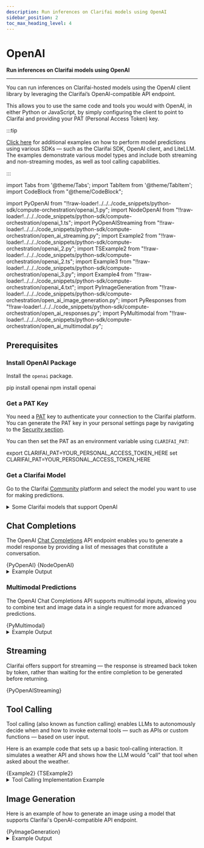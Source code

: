 ```yaml
---
description: Run inferences on Clarifai models using OpenAI 
sidebar_position: 2
toc_max_heading_level: 4
---
```


# OpenAI

**Run inferences on Clarifai models using OpenAI**
<hr />

You can run inferences on Clarifai-hosted models using the OpenAI client library by leveraging the Clarifai’s OpenAI-compatible API endpoint.

This allows you to use the same code and tools you would with OpenAI, in either Python or JavaScript, by simply configuring the client to point to Clarifai and providing your PAT (Personal Access Token) key.

:::tip

[Click here](https://github.com/Clarifai/examples/tree/main/models/model_predict) for additional examples on how to perform model predictions using various SDKs — such as the Clarifai SDK, OpenAI client, and LiteLLM. The examples demonstrate various model types and include both streaming and non-streaming modes, as well as tool calling capabilities.

:::

import Tabs from '@theme/Tabs';
import TabItem from '@theme/TabItem';
import CodeBlock from "@theme/CodeBlock";

import PyOpenAI from "!!raw-loader!../../../code_snippets/python-sdk/compute-orchestration/openai_1.py";
import NodeOpenAI from "!!raw-loader!../../../code_snippets/python-sdk/compute-orchestration/openai_1.ts";
import PyOpenAIStreaming from "!!raw-loader!../../../code_snippets/python-sdk/compute-orchestration/open_ai_streaming.py";
import Example2 from "!!raw-loader!../../../code_snippets/python-sdk/compute-orchestration/openai_2.py";
import TSExample2 from "!!raw-loader!../../../code_snippets/python-sdk/compute-orchestration/openai_2.ts";
import Example3 from "!!raw-loader!../../../code_snippets/python-sdk/compute-orchestration/openai_3.py";
import Example4 from "!!raw-loader!../../../code_snippets/python-sdk/compute-orchestration/openai_4.txt";
import PyImageGeneration from "!!raw-loader!../../../code_snippets/python-sdk/compute-orchestration/open_ai_image_generation.py";
import PyResponses from "!!raw-loader!../../../code_snippets/python-sdk/compute-orchestration/open_ai_responses.py";
import PyMultimodal from "!!raw-loader!../../../code_snippets/python-sdk/compute-orchestration/open_ai_multimodal.py";

## Prerequisites

### Install OpenAI Package

Install the `openai` package.

<Tabs groupId="code">
<TabItem value="bash" label="Python">
    <CodeBlock className="language-bash"> pip install openai </CodeBlock>
</TabItem>
<TabItem value="node.js" label="Node.js">
    <CodeBlock className="language-bash"> npm install openai </CodeBlock>
</TabItem>
</Tabs>

### Get a PAT Key

You need a [PAT](https://docs.clarifai.com/control/authentication/pat) key to authenticate your connection to the Clarifai platform. You can generate the PAT key in your personal settings page by navigating to the [Security section](https://clarifai.com/settings/security).

You can then set the PAT as an environment variable using `CLARIFAI_PAT`:

<Tabs groupId="code">
<TabItem value="bash" label="Unix-Like Systems">
    <CodeBlock className="language-bash"> export CLARIFAI_PAT=YOUR_PERSONAL_ACCESS_TOKEN_HERE </CodeBlock>
</TabItem>
<TabItem value="bash2" label="Windows">
    <CodeBlock className="language-bash"> set CLARIFAI_PAT=YOUR_PERSONAL_ACCESS_TOKEN_HERE </CodeBlock>
</TabItem>
</Tabs>


### Get a Clarifai Model

Go to the Clarifai [Community](https://clarifai.com/explore) platform and select the model you want to use for making predictions.

<details>
  <summary>Some Clarifai models that support OpenAI</summary>
    <CodeBlock className="language-python">https://clarifai.com/deepseek-ai/deepseek-chat/models/DeepSeek-R1-0528-Qwen3-8B
https://clarifai.com/meta/Llama-3/models/Llama-3_2-3B-Instruct
https://clarifai.com/anthropic/completion/models/claude-sonnet-4
https://clarifai.com/qwen/qwenLM/models/Qwen3-14B
https://clarifai.com/mistralai/completion/models/Devstral-Small-2505_gguf-4bit
https://clarifai.com/clarifai/main/models/general-image-recognition
https://clarifai.com/xai/chat-completion/models/grok-3
https://clarifai.com/openai/chat-completion/models/gpt-4o
https://clarifai.com/openai/chat-completion/models/gpt-4_1
https://clarifai.com/gcp/generate/models/gemini-2_5-flash
https://clarifai.com/anthropic/completion/models/claude-3_5-haiku
https://clarifai.com/qwen/qwenLM/models/Qwen3-30B-A3B-GGUF
https://clarifai.com/gcp/generate/models/gemini-2_0-flash
https://clarifai.com/gcp/generate/models/gemma-3-12b-it
https://clarifai.com/microsoft/text-generation/models/Phi-4-reasoning-plus
https://clarifai.com/openbmb/miniCPM/models/MiniCPM3-4B
https://clarifai.com/microsoft/text-generation/models/phi-4-mini-instruct
https://clarifai.com/qwen/qwen-VL/models/Qwen2_5-VL-7B-Instruct
https://clarifai.com/microsoft/text-generation/models/phi-4
https://clarifai.com/xai/chat-completion/models/grok-2-vision-1212
https://clarifai.com/xai/image-generation/models/grok-2-image-1212
https://clarifai.com/xai/chat-completion/models/grok-2-1212
https://clarifai.com/qwen/qwenLM/models/QwQ-32B-AWQ
https://clarifai.com/gcp/generate/models/gemini-2_0-flash-lite
https://clarifai.com/anthropic/completion/models/claude-opus-4
https://clarifai.com/openai/chat-completion/models/o4-mini
https://clarifai.com/openai/chat-completion/models/o3
https://clarifai.com/openbmb/miniCPM/models/MiniCPM-o-2_6-language
https://clarifai.com/deepseek-ai/deepseek-chat/models/DeepSeek-R1-Distill-Qwen-7B
https://clarifai.com/qwen/qwenCoder/models/Qwen2_5-Coder-7B-Instruct</CodeBlock>    
</details>

## Chat Completions

The OpenAI [Chat Completions](https://platform.openai.com/docs/api-reference/chat) API endpoint enables you to generate a model response by providing a list of messages that constitute a conversation.

<Tabs groupId="code">
<TabItem value="python" label="Python">
    <CodeBlock className="language-python">{PyOpenAI}</CodeBlock>
</TabItem>
<TabItem value="typescript" label="TypeScript">
    <CodeBlock className="language-typescript">{NodeOpenAI}</CodeBlock>
</TabItem>
</Tabs>

<details>
  <summary>Example Output</summary>
    <CodeBlock className="language-text">I'm Claude, an AI assistant created by Anthropic. I'm here to help with a wide variety of tasks like answering questions, helping with analysis and research, creative writing, math and coding problems, and having conversations. Is there something specific I can help you with today?</CodeBlock>
</details>

### Multimodal Predictions

The OpenAI Chat Completions API supports multimodal inputs, allowing you to combine text and image data in a single request for more advanced predictions.

<Tabs groupId="code">
<TabItem value="python" label="Python">
    <CodeBlock className="language-python">{PyMultimodal}</CodeBlock>
</TabItem>
</Tabs>

<details>
  <summary>Example Output</summary>
    <CodeBlock className="language-text">Response: The image shows a ginger tabby cat lying down on a stone surface. The cat has a striped pattern on its fur and is looking directly at the camera with alert, bright eyes. The background features a textured wall, and the lighting highlights the cat's features, giving a warm and cozy atmosphere.</CodeBlock>
</details>

<!--
## Responses

The OpenAI [Responses](https://platform.openai.com/docs/api-reference/responses) API endpoint enables you to take advantage of the latest OpenAI platform features. 

<Tabs groupId="code">
<TabItem value="python" label="Python">
    <CodeBlock className="language-python">{PyResponses}</CodeBlock>
</TabItem>
</Tabs>

<details>
  <summary>Example Output</summary>
    <CodeBlock className="language-text"> </CodeBlock>
</details>

-->

## Streaming

Clarifai offers support for streaming — the response is streamed back token by token, rather than waiting for the entire completion to be generated before returning. 

<Tabs groupId="code">
<TabItem value="python" label="Python">
    <CodeBlock className="language-python">{PyOpenAIStreaming}</CodeBlock>
</TabItem>
</Tabs>

## Tool Calling

Tool calling (also known as function calling) enables LLMs to autonomously decide when and how to invoke external tools — such as APIs or custom functions — based on user input.

Here is an example code that sets up a basic tool-calling interaction. It simulates a weather API and shows how the LLM would "call" that tool when asked about the weather.

<Tabs groupId="code">
<TabItem value="python" label="Python">
    <CodeBlock className="language-python">{Example2}</CodeBlock>
</TabItem>
<TabItem value="typescript" label="TypeScript">
    <CodeBlock className="language-typescript">{TSExample2}</CodeBlock>
</TabItem>
</Tabs>

<details>
  <summary>Tool Calling Implementation Example</summary>
    <CodeBlock className="language-python">{Example3}</CodeBlock>
    <CodeBlock className="language-text">{Example4}</CodeBlock>
</details>

## Image Generation

Here is an example of how to generate an image using a model that supports Clarifai's OpenAI-compatible API endpoint.

<Tabs groupId="code">
<TabItem value="python" label="Python">
    <CodeBlock className="language-python">{PyImageGeneration}</CodeBlock>
</TabItem>
</Tabs>

<details>
  <summary>Example Output</summary>
    <CodeBlock className="language-text">ImagesResponse(created=None, data=[Image(b64_json=None, revised_prompt='A high-resolution photograph of a cat perched on a branch in a lush, green tree during the daytime. The cat, possibly a tabby, is the central focus of the image, looking slightly to the side with its fur naturally positioned. The background features a soft, slightly blurred forest setting with sunlight filtering through the leaves, creating a serene and natural environment. The composition avoids any distracting elements, ensuring the cat remains the primary subject in a peaceful outdoor scene.', url='https://imgen.x.ai/xai-imgen/xai-tmp-imgen-41202340-c0e1-4669-bed5-e70f7b491176.jpeg')], usage=None)</CodeBlock>
</details>

